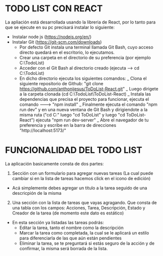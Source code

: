# TODO LIST CON REACT

La apliación está desarrollada usando la libreria de React, por lo tanto para que se ejecute en su pc precisará instalar lo siguiente:

- Instalar node js (https://nodejs.org/en/)
- Instalar Git (https://git-scm.com/downloads)
  - Por defecto Git instala una terminal llamada Git Bash, cuyo acceso directo quedará en el escritorio, lo ejecutamos.
  - Crear una carpeta en el directorio de su preferencia (por ejemplo C:\TodoList)
  - Acceder con el Git Bash al directorio creado (ejecuta --> cd C:\TodoList)
  - En dicho directorio ejecuta los siguientes comandos:
    _ Clona el siguiente repositorio de Github: "git clone https://github.com/anthonijesus/ToDoList-React.git"
    _ Luego dirigete a la carpeta clonada (cd C:\TodoList\ToDoList-React)
    \_ Instala las dependencias que precisa el proyecto para funcionar, ejecuta el comando ---> "npm install"
    \_ Finalmente ejecuta el comando "npm run dev" y en una nueva ventana de Git Bash y dirigiendote a la misma ruta ("cd C:" luego "cd ToDoList" y luego "cd ToDoList-React") ejecuta "npm run dev-server"
    \_ Abre el navegador de tu preferencia y escribe en la barra de direcciones "http://localhost:5173/"

# FUNCIONALIDAD DEL TODO LIST

La aplicación basicamente consta de dos partes:

1. Sección con un formulario para agregar nuevas tareas (La cual puede cambiar si en la lista de tareas hacemos click en el icono de edición)

- Acá simplemente debes agregar un titulo a la tarea seguido de una descricpión de la misma

2. Una sección con la lista de tareas que vayas agragando. Que consta de una tabla con los campos: Acciones, Tarea, Descripción, Estado y Creador de la tarea (de momento este dato es estático)

- En esta sección ya listadas las tareas podrás:
  - Editar la tarea, tanto el nombre como la descripción
  - Marcar la tarea como completada, la cual se le aplicará un estilo para diferenciarla de las que aún están pendientes
  - Eliminar la tarea, se te preguntará si estás seguro de la acción y de confirmar, la misma será borrada de la lista.
